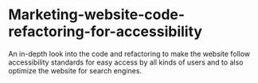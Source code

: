 # Marketing-website-code-refactoring-for-accessibility
An in-depth look into the code and refactoring to make the website follow accessibility standards for easy access by all kinds of users and to also optimize the website for search engines.
